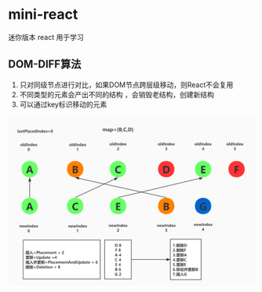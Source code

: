 # mini-react
迷你版本 react 用于学习

## DOM-DIFF算法
1. 只对同级节点进行对比，如果DOM节点跨层级移动，则React不会复用
2. 不同类型的元素会产出不同的结构 ，会销毁老结构，创建新结构
3. 可以通过key标识移动的元素

![dom diff](https://github.com/shunyue1320/mini-react/blob/react-09/diff.jpeg)